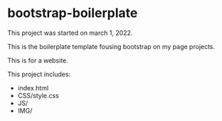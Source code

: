 # bootstrap-boilerplate

This project was started on march 1, 2022.

This is the boilerplate template fousing bootstrap on my page projects.

This is for a website.

This project includes: 

- index.html
- CSS/style.css
- JS/
- IMG/
